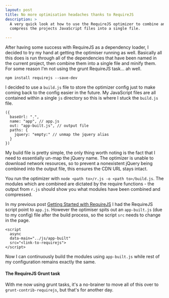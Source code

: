 ```yaml
---
layout: post
title: No more optimisation headaches thanks to RequireJS
description: >
  A very quick look at how to use the RequireJS optimizer to combine and
  compress the projects JavaScript files into a single file.

---
```


After having some success with RequireJS as a dependency loader, I decided to
try my hand at getting the optimiser running as well. Basically all this does
is run through all of the dependencies that have been named in the current
project, then combine them into a single file and minify them. For some reason
I'm not using the grunt RequireJS task&hellip; ah well.

```
npm install requirejs --save-dev
```

I decided to use a `build.js` file to store the optimizer config just to make
coming back to the config easier in the future. My JavaScript files are all
contained within a single `js` directory so this is where I stuck the
`build.js` file.

```
({
  baseUrl: ".",
  name: "app", // app.js
  out: "app-built.js", // output file
  paths: {
    jquery: "empty:" // unmap the jquery alias
  }
})
```

My build file is pretty simple, the only thing worth noting is the fact that I
need to essentially un-map the jQuery name. The optimizer is unable to
download network resources, so to prevent a nonexistent jQuery being combined
into the output file, this ensures the CDN URL stays intact.

You run the optimizer with `node <path to>/r.js -o <path to>/build.js`. The
modules which are combined are dictated by the require functions - the output
from `r.js` should show you what modules have been combined and compressed.

In my previous post [Getting Started with
RequireJS](/getting-started-with-requirejs/) I had the RequireJS script point
to `app.js`. However the optimiser spits out an `app-built.js` (due to my
config) file after the build process, so the script `src` needs to change in
the page.

```
<script
  async
  data-main="../js/app-built"
  src="<link-to-requirejs">
</script>
```

Now I can continuously build the modules using `app-built.js` while rest of my
configuration remains exactly the same.

#### The RequireJS Grunt task

With me now using grunt tasks, it's a no-brainer to move all of this over to
`grunt-contrib-requirejs`, but that's for another day.
